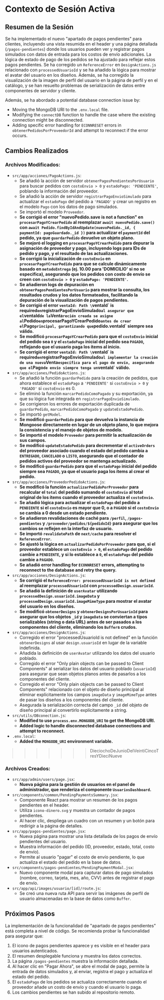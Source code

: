 # Contexto de Sesión Activa

## Resumen de la Sesión
Se ha implementado el nuevo "apartado de pagos pendientes" para clientes, incluyendo una vista resumida en el header y una página detallada (`/pagos-pendientes`) donde los usuarios pueden ver y registrar pagos simulados con datos de entrada para los costos de envío adicionales. La lógica de estado de pago de los pedidos se ha ajustado para reflejar estos pagos pendientes. Se ha corregido un `ReferenceError` en `DesignActions.js` relacionado con `processedUsuarioId` y se ha añadido la lógica para mostrar el avatar del usuario en los diseños. Además, se ha corregido la visualización de la imagen de perfil del usuario en la página de perfil y en el catálogo, y se han resuelto problemas de serialización de datos entre componentes de servidor y cliente.

Además, se ha abordado a potential database connection issue by:
* Moving the MongoDB URI to the `.env.local` file.
* Modifying the `connectDB` function to handle the case where the existing connection might be disconnected.
* Adding specific error handling for `ECONNRESET` errors in `obtenerPedidosPorProveedorId` and attempt to reconnect if the error occurs.

## Cambios Realizados

### Archivos Modificados:
*   `src/app/acciones/PagoActions.js`:
    *   Se añadió la acción de servidor `obtenerPagosPendientesPorUsuario` para buscar pedidos con `costoEnvio > 0` y `estadoPago: 'PENDIENTE'`, poblando la información del proveedor.
    *   Se añadió la acción de servidor `registrarPagoEnvioSimulado` para actualizar el `estadoPago` del pedido a `'PAGADO'` y crear un registro en el modelo `Pago` con los datos de pago simulados.
    *   Se importó el modelo `Proveedor`.
    *   **Se corrigió el error "nuevoPedido.save is not a function" en `procesarPagoYCrearPedido` al reemplazar `await nuevoPedido.save()` con `await Pedido.findByIdAndUpdate(nuevoPedido._id, { paymentId: pagoGuardado._id })` para actualizar el `paymentId` del pedido, ya que `guardarPedido` devuelve un objeto plano.**
    *   **Se mejoró el logging en `procesarPagoYCrearPedido` para depurar la asignación de proveedor y pago, incluyendo logs para IDs de pedido y pago, y el resultado de las actualizaciones.**
    *   **Se corrigió la inicialización de `costoEnvio` en `procesarPagoYCrearPedido` para que se calcule dinámicamente basado en `metodoEntrega` (ej. 10.00 para 'DOMICILIO' si no se especifica), asegurando que los pedidos con costo de envío se creen con `costoEnvio > 0` y `estadoPago: 'PENDIENTE'`.**
    *   **Se añadieron logs de depuración en `obtenerPagosPendientesPorUsuario` para mostrar la consulta, los resultados crudos y los datos formateados, facilitando la depuración de la visualización de pagos pendientes.**
    *   **Se corrigió el error `ventaId: Path \`ventaId\` is required` en `registrarPagoEnvioSimulado` al asegurar que el `ventaId` de la `Venta` recién creada se asigne al `Pedido` en `procesarPagoYCrearPedido` antes de crear el `Pago` principal, garantizando que `pedido.ventaId` siempre sea válido.**
    *   **Se modificó `procesarPagoYCrearPedido` para que el `costoEnvio` inicial del pedido sea `0` y el `estadoPago` inicial del pedido sea `PAGADO`, reflejando que el usuario paga los ítems al inicio.**
    *   **Se corrigió el error `ventaId: Path \`ventaId\` is required` en `registrarPagoEnvioSimulado` al implementar la creación de una nueva `Venta` específica para el pago de envío, asegurando que el `Pago` de envío siempre tenga un `ventaId` válido.**
*   `src/app/acciones/PedidoActions.js`:
    *   Se añadió la función `guardarPedido` para la creación de pedidos, que ahora establece el `estadoPago` a `'PENDIENTE'` si `costoEnvio > 0` y `'PAGADO'` si `costoEnvio` es 0.
    *   Se eliminó la función `marcarPedidoComoPagado` y su exportación, ya que su lógica fue integrada en `registrarPagoEnvioSimulado`.
    *   Se corrigieron los errores de exportación duplicada de `guardarPedido`, `marcarPedidoComoPagado` y `updateEstadoPedido`.
    *   Se importó `getModel`.
    *   **Se modificó `guardarPedido` para que devuelva la instancia de Mongoose directamente en lugar de un objeto plano, lo que mejora la consistencia y el manejo de objetos de modelo.**
    *   **Se importó el modelo `Proveedor` para permitir la actualización de sus campos.**
    *   **Se modificó `updateEstadoPedido` para decrementar el `activeOrders` del proveedor asociado cuando el estado del pedido cambia a `ENTREGADO`, `CANCELADO` o `LISTO`, asegurando que el contador de pedidos activos del proveedor se mantenga actualizado.**
    *   **Se modificó `guardarPedido` para que el `estadoPago` inicial del pedido siempre sea `PAGADO`, ya que el usuario paga los ítems al crear el pedido.**
*   `src/app/acciones/ProveedorPedidoActions.js`:
    *   **Se modificó la función `actualizarPedidoPorProveedor` para recalcular el `total` del pedido sumando el `costoEnvio` al total original de los ítems cuando el proveedor actualiza el `costoEnvio`.**
    *   **Se añadió lógica para actualizar el `estadoPago` del pedido a `PENDIENTE` si el `costoEnvio` es mayor que 0, o a `PAGADO` si el `costoEnvio` se cambia a 0 desde un estado pendiente.**
    *   **Se añadieron revalidaciones de caché para `/perfil`, `/pagos-pendientes` y `/proveedor/pedidos/${pedidoId}` para asegurar que los cambios se reflejen en la interfaz de usuario.**
    *   **Se importó `revalidatePath` de `next/cache` para resolver el `ReferenceError`.**
    *   **Se ajustó la lógica en `actualizarPedidoPorProveedor` para que, si el proveedor establece un `costoEnvio > 0`, el `estadoPago` del pedido cambie a `PENDIENTE`, y si lo establece a `0`, el `estadoPago` del pedido cambie a `PAGADO`.**
    *   **Se añadió error handling for `ECONNRESET` errors, attempting to reconnect to the database and retry the query.**
*   `src/app/acciones/DesignActions.js`:
    *   **Se corrigió el `ReferenceError: processedUsuarioId is not defined` al reemplazar `processedUsuarioId` con `processedDesign.usuarioId`.**
    *   **Se añadió la definición de `userAvatar` utilizando `processedDesign.usuarioId.imageData` y `processedDesign.usuarioId.imageMimeType` para mostrar el avatar del usuario en los diseños.**
    *   **Se modificó `obtenerDesigns` y `obtenerDesignsPorUsuarioId` para asegurar que los objetos `_id` y `imageData` se conviertan a tipos serializables (string o data URL) antes de ser pasados a los componentes del cliente, eliminando los `Buffer`s crudos.**
*   `src/app/acciones/DesignActions.js`:
    *   Corregido el error "processedUsuarioId is not defined" en la función `obtenerDesigns` al usar `design.usuarioId` en lugar de la variable indefinida.
    *   Añadida la definición de `userAvatar` utilizando los datos del usuario poblado.
    *   Corregido el error "Only plain objects can be passed to Client Components" al serializar los datos del usuario poblado (`usuarioId`) para asegurar que sean objetos planos antes de pasarlos a los componentes del cliente.
    *   Corregido el error "Only plain objects can be passed to Client Components" relacionado con el objeto de diseño principal al eliminar explícitamente los campos `imageData` y `imageMimeType` antes de pasar los diseños a los componentes del cliente.
    *   Asegurada la serialización correcta del campo `_id` del objeto de diseño principal al convertirlo explícitamente a string.
*   `src/utils/DBconection.js`:
    *   **Modified to use `process.env.MONGODB_URI` to get the MongoDB URI.**
    *   **Added logic to handle disconnected database connections and attempt to reconnect.**
*   `.env.local`:
    *   **Added the `MONGODB_URI` environment variable.**

>>>>>>> DieciochoDeJunioDelVeintiCincoTresYDieciNueve
### Archivos Creados:
*   `src/app/admin/users/page.jsx`:
    *   **Nueva página para la gestión de usuarios en el panel de administrador, que renderiza el componente `UsuariosDashboard`.**
*   `src/components/common/PendingPaymentsSummary.jsx`:
    *   Componente React para mostrar un resumen de los pagos pendientes en el header.
    *   Utiliza `icono-dinero.svg` y muestra un contador de pagos pendientes.
    *   Al hacer clic, despliega un cuadro con un resumen y un botón para redirigir a la página de detalles.
*   `src/app/pagos-pendientes/page.jsx`:
    *   Nueva página para mostrar una lista detallada de los pagos de envío pendientes del usuario.
    *   Muestra información del pedido (ID, proveedor, estado, total, costo de envío).
    *   Permite al usuario "pagar" el costo de envío pendiente, lo que actualiza el estado del pedido en la base de datos.
*   `src/components/pagos-pendientes/PendingPaymentModal.jsx`:
    *   Nuevo componente modal para capturar datos de pago simulados (nombre, correo, tarjeta, mes, año, CVV) antes de registrar el pago de envío.
*   `src/app/api/images/usuario/[id]/route.js`:
    *   Se creó una nueva ruta API para servir las imágenes de perfil de usuario almacenadas en la base de datos como `Buffer`.

## Próximos Pasos
La implementación de la funcionalidad de "apartado de pagos pendientes" está completa a nivel de código. Se recomienda probar la funcionalidad para asegurar que:
1.  El icono de pagos pendientes aparece y es visible en el header para usuarios autenticados.
2.  El resumen desplegable funciona y muestra los datos correctos.
3.  La página `/pagos-pendientes` muestra la información detallada.
4.  Al hacer clic en "Pagar Ahora", se abre el modal de pago, permite la entrada de datos simulados y, al enviar, registra el pago y actualiza el estado del pedido.
5.  El `estadoPago` de los pedidos se actualiza correctamente cuando el proveedor añade un costo de envío y cuando el usuario lo paga.
6.  Los cambios pendientes se han subido al repositorio remoto.
